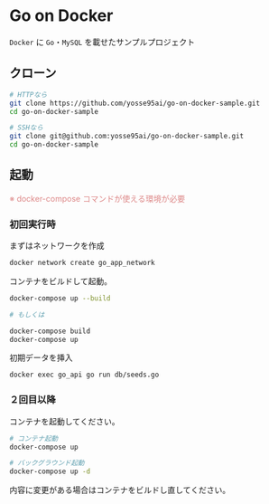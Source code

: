 # Go on Docker

`Docker` に `Go`・`MySQL` を載せたサンプルプロジェクト

## クローン

```bash
# HTTPなら
git clone https://github.com/yosse95ai/go-on-docker-sample.git
cd go-on-docker-sample

# SSHなら
git clone git@github.com:yosse95ai/go-on-docker-sample.git
cd go-on-docker-sample
```

## 起動

<font color="#d88">※ docker-compose コマンドが使える環境が必要</font>

### 初回実行時

まずはネットワークを作成

```bash
docker network create go_app_network
```

コンテナをビルドして起動。

```bash
docker-compose up --build

# もしくは

docker-compose build
docker-compose up
```

初期データを挿入

```bash
docker exec go_api go run db/seeds.go
```

### ２回目以降

コンテナを起動してください。

```bash
# コンテナ起動
docker-compose up

# バックグラウンド起動
docker-compose up -d
```

内容に変更がある場合はコンテナをビルドし直してください。
